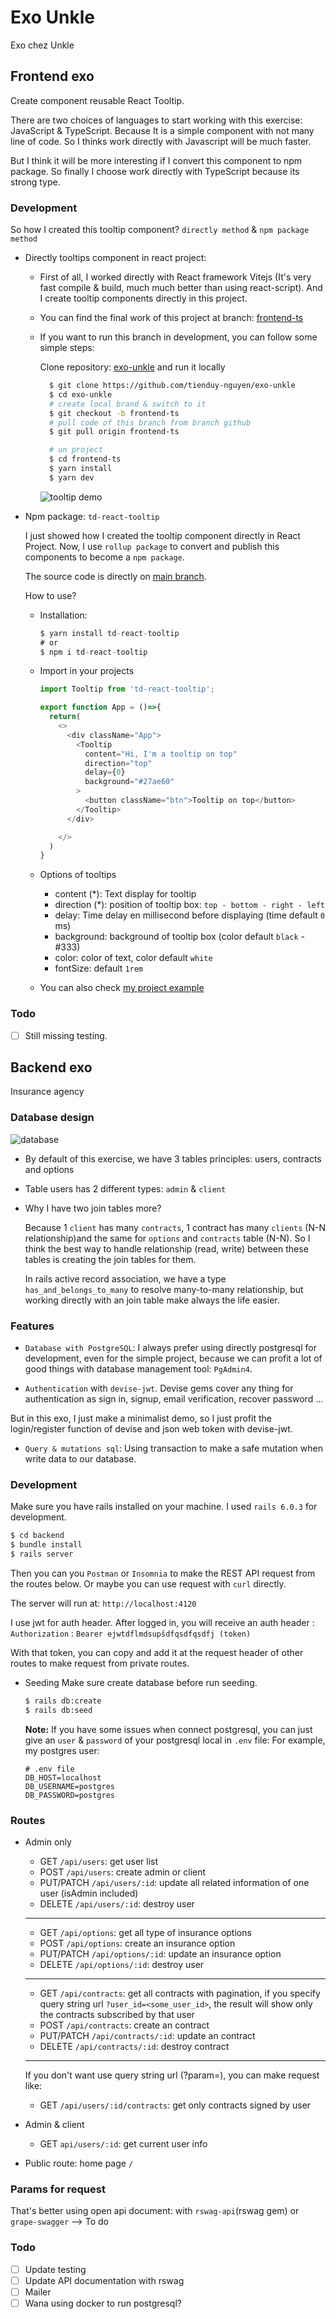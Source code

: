 # Exo Unkle

Exo chez Unkle


## Frontend exo

Create component reusable React Tooltip.

There are two choices of languages to start working with this exercise: JavaScript & TypeScript. Because It is a simple component with not many line of code. So I thinks work directly with Javascript will be much faster.

But I think it will be more interesting if I convert this component to npm package. So finally I choose work directly with TypeScript because its strong type.

### Development

So how I created this tooltip component? `directly method` & `npm package method`

- Directly tooltips component in react project:
  - First of all, I worked directly with React framework Vitejs (It's very fast compile & build, much much better than using react-script). And I create tooltip components directly in this project.
  - You can find the final work of this project at branch: [frontend-ts](https://github.com/tienduy-nguyen/exo-unkle)
  - If you want to run this branch in development, you can follow some simple steps:
  
    Clone repository:  [exo-unkle](https://github.com/tienduy-nguyen/exo-unkle) and run it locally

    ```bash
      $ git clone https://github.com/tienduy-nguyen/exo-unkle
      $ cd exo-unkle
      # create local brand & switch to it
      $ git checkout -b frontend-ts
      # pull code of this branch from branch github
      $ git pull origin frontend-ts

      # un project
      $ cd frontend-ts
      $ yarn install
      $ yarn dev
    ```
    ![tooltip demo](./tooltip.png)

- Npm package: `td-react-tooltip`
  
  I just showed how I created the tooltip component directly in React Project. Now, I use `rollup package` to convert and publish this components to become a `npm package`.

  The source code is directly on [main branch](https://github.com/tienduy-nguyen/exo-unkle). 

  How to use?
  
  - Installation: 
    ```ts
    $ yarn install td-react-tooltip
    # or
    $ npm i td-react-tooltip
    ```

  - Import in your projects
    ```ts
    import Tooltip from 'td-react-tooltip';

    export function App = ()=>{
      return(
        <>
          <div className="App">
            <Tooltip
              content="Hi, I'm a tooltip on top"
              direction="top"
              delay={0}
              background="#27ae60"
            >
              <button className="btn">Tooltip on top</button>
            </Tooltip>
          </div>

        </>
      )
    }
    ```

  - Options of tooltips
    - content (*): Text display for tooltip
    - direction (*): position of tooltip box: `top - bottom - right - left`
    - delay: Time delay en millisecond before displaying (time default `0` ms)
    - background: background of tooltip box (color default `black` - #333)
    - color: color of text, color default `white`
    - fontSize: default `1rem`

  - You can also check [my project example](https://github.com/tienduy-nguyen/exo-unkle/tree/main/npm-tooltip/example)

### Todo
- [ ] Still missing testing. 

## Backend exo

Insurance agency

### Database design
  ![database](database.png)

  - By default of this exercise, we have 3 tables principles: users, contracts and options
  - Table users has 2 different types: `admin` & `client`
  - Why I have two join tables more?

    Because 1 `client` has many `contracts`, 1 contract has many `clients` (N-N relationship)and the same for `options` and `contracts` table (N-N). So I think the best way to handle relationship (read, write) between these tables is creating the join tables for them.

    In rails active record association, we have a type `has_and_belongs_to_many` to resolve many-to-many relationship, but working directly with an join table make always the life easier. 

### Features

- `Database with PostgreSQL`: I always prefer using directly postgresql for development, even for the simple project, because we can profit a lot of good things with database management tool: `PgAdmin4`. 
  
- `Authentication` with `devise-jwt`. Devise gems cover any thing for authentication as sign in, signup, email verification, recover password ...

But in this exo, I just make a minimalist demo, so I just profit the login/register function of devise and json web token with devise-jwt.

- `Query & mutations sql`: Using transaction to make a safe mutation when write data to our database.

### Development

Make sure you have rails installed on your machine. I used `rails 6.0.3` for development.

```bash
$ cd backend
$ bundle install
$ rails server

```

Then you can you `Postman` or `Insomnia` to make the REST API request from the routes below. Or maybe  you can use request with `curl` directly.

The server will run at: `http://localhost:4120`

I use jwt for auth header. After logged in, you will receive an auth header : `Authorization` : `Bearer ejwtdflmdsupŝdfqsdfqsdfj (token)`

With that token, you can copy and add it at the request header of other routes to make request from private routes.

- Seeding 
  Make sure create database before run seeding.
  ```bash
  $ rails db:create
  $ rails db:seed
  ```
  **Note:** If you have some issues when connect postgresql, you can just give an `user` & `password` of your postgresql local in `.env` file:
  For example, my postgres user:

  ```
  # .env file
  DB_HOST=localhost
  DB_USERNAME=postgres
  DB_PASSWORD=postgres
  ``` 
### Routes

- Admin only
  - GET `/api/users`: get user list
  - POST `/api/users`: create admin or client
  - PUT/PATCH `/api/users/:id`: update all related information of one user (isAdmin included)
  - DELETE `/api/users/:id`: destroy user
  - -----------------
  - GET `/api/options`: get all type of insurance options
  - POST `/api/options`: create an insurance option
  - PUT/PATCH `/api/options/:id`: update an insurance option
  - DELETE `/api/options/:id`: destroy user
  - -----------------
  - GET `/api/contracts`: get all contracts with pagination, if you specify query string url `?user_id=<some_user_id>`, the result will show only the contracts subscribed by that user
  - POST `/api/contracts`: create an contract
  - PUT/PATCH `/api/contracts/:id`: update an contract
  - DELETE `/api/contracts/:id`: destroy contract
  - ----
  If you don't want use query string url (?param=), you can make request like:
  - GET `/api/users/:id/contracts`: get only contracts signed by user

- Admin & client
  - GET `api/users/:id`: get current user info

- Public route: home page `/`

### Params for request

That's better using open api document: with `rswag-api`(rswag gem) or `grape-swagger`
--> To do
### Todo
- [ ] Update testing
- [ ] Update API documentation with rswag
- [ ] Mailer
- [ ] Wana using docker to run postgresql?